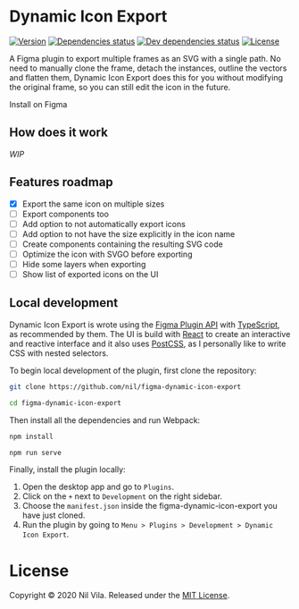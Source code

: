 # Dynamic Icon Export

[![Version](https://img.shields.io/github/package-json/v/nil/figma-dynamic-icon-export)](https://github.com/nil/figma-dynamic-icon-export)
[![Dependencies status](https://img.shields.io/david/nil/figma-dynamic-icon-export)](https://david-dm.org/nil/figma-dynamic-icon-export)
[![Dev dependencies status](https://img.shields.io/david/dev/nil/figma-dynamic-icon-export)](https://david-dm.org/nil/figma-dynamic-icon-export?type=dev)
[![License](https://img.shields.io/github/license/nil/figma-dynamic-icon-export)](http://https://github.com/nil/figma-dynamic-icon-export/blob/master/LICENSE)

A Figma plugin to export multiple frames as an SVG with a single path. No need to manually clone the frame, detach the instances, outline the vectors and flatten them, Dynamic Icon Export does this for you without modifying the original frame, so you can still edit the icon in the future.

Install on Figma

## How does it work

_WIP_

## Features roadmap

- [x] Export the same icon on multiple sizes
- [ ] Export components too
- [ ] Add option to not automatically export icons
- [ ] Add option to not have the size explicitly in the icon name
- [ ] Create components containing the resulting SVG code
- [ ] Optimize the icon with SVGO before exporting
- [ ] Hide some layers when exporting
- [ ] Show list of exported icons on the UI

## Local development

Dynamic Icon Export is wrote using the [Figma Plugin API](https://www.figma.com/plugin-docs/intro/) with [TypeScript](https://www.figma.com/plugin-docs/typescript/), as recommended by them. The UI is build with [React](https://reactjs.org/) to create an interactive and reactive interface and it also uses [PostCSS](https://postcss.org/), as I personally like to write CSS with nested selectors.

To begin local development of the plugin, first clone the repository:

```sh
git clone https://github.com/nil/figma-dynamic-icon-export

cd figma-dynamic-icon-export
```

Then install all the dependencies and run Webpack:

```sh
npm install

npm run serve
```

Finally, install the plugin locally:

1. Open the desktop app and go to `Plugins`.
2. Click on the `+` next to `Development` on the right sidebar.
3. Choose the `manifest.json` inside the figma-dynamic-icon-export you have just cloned.
4. Run the plugin by going to `Menu > Plugins > Development > Dynamic Icon Export`.

# License

Copyright © 2020 Nil Vila. Released under the [MIT License](http://https://github.com/nil/figma-dynamic-icon-export/blob/master/LICENSE).
